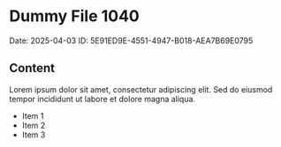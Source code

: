 # Dummy File 1040

Date: 2025-04-03
ID: 5E91ED9E-4551-4947-B018-AEA7B69E0795

## Content

Lorem ipsum dolor sit amet, consectetur adipiscing elit.
Sed do eiusmod tempor incididunt ut labore et dolore magna aliqua.

* Item 1
* Item 2
* Item 3


